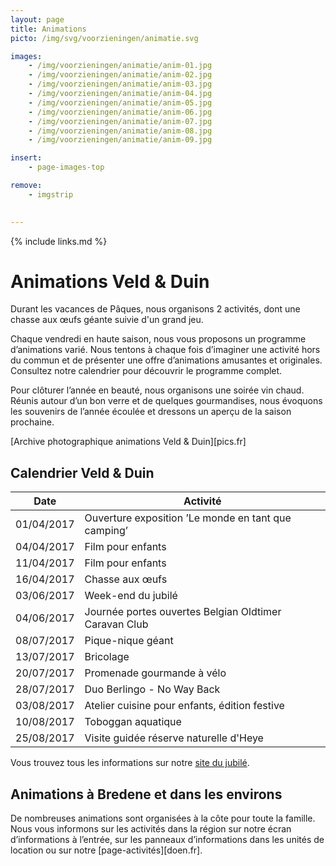 ```yaml
---
layout: page
title: Animations
picto: /img/svg/voorzieningen/animatie.svg

images:
    - /img/voorzieningen/animatie/anim-01.jpg
    - /img/voorzieningen/animatie/anim-02.jpg
    - /img/voorzieningen/animatie/anim-03.jpg
    - /img/voorzieningen/animatie/anim-04.jpg
    - /img/voorzieningen/animatie/anim-05.jpg
    - /img/voorzieningen/animatie/anim-06.jpg
    - /img/voorzieningen/animatie/anim-07.jpg
    - /img/voorzieningen/animatie/anim-08.jpg
    - /img/voorzieningen/animatie/anim-09.jpg

insert:
    - page-images-top

remove:
    - imgstrip
    

---
```

{% include links.md %}

# Animations Veld & Duin

Durant les vacances de Pâques, nous organisons 2 activités, dont une chasse aux œufs géante suivie d'un grand jeu.

Chaque vendredi en haute saison, nous vous proposons un programme d’animations varié. Nous tentons à chaque fois d’imaginer une activité hors du commun et de présenter une offre d’animations amusantes et originales. Consultez notre calendrier pour découvrir le programme complet.

Pour clôturer l’année en beauté, nous organisons une soirée vin chaud. Réunis autour d’un bon verre et de quelques gourmandises, nous évoquons les souvenirs de l’année écoulée et dressons un aperçu de la saison prochaine.

[Archive photographique animations Veld & Duin][pics.fr]

## Calendrier Veld & Duin

| Date | Activité |
|-------|------------|
|   01/04/2017    |    Ouverture exposition ’Le monde en tant que camping’|
|   04/04/2017    |    Film pour enfants     |
|   11/04/2017    |    Film pour enfants     |
|   16/04/2017    |    Chasse aux œufs      |
|   03/06/2017    |    Week-end du jubilé     |
|   04/06/2017    |    Journée portes ouvertes Belgian Oldtimer Caravan Club     |
|   08/07/2017    |    Pique-nique géant     |
|   13/07/2017    |    Bricolage       |
|   20/07/2017    |    Promenade gourmande à vélo     |
|   28/07/2017    |    Duo Berlingo - No Way Back      |
|   03/08/2017    |    Atelier cuisine pour enfants, édition festive      |
|   10/08/2017    |    Toboggan aquatique     |
|   25/08/2017    |    Visite guidée réserve naturelle d'Heye    |

Vous trouvez tous les informations sur notre [site du jubilé](http://www.veldenduin.be/jubileum/fr/calendrier.html).


## Animations à Bredene et dans les environs

De nombreuses animations sont organisées à la côte pour toute la famille. Nous vous informons sur les activités dans la région sur notre écran d’informations à l’entrée, sur les panneaux d’informations dans les unités de location ou sur notre [page-activités][doen.fr]. 

